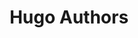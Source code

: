---
title: Hugo Authors
bio: |
  Md. Zarif Ul Alam 
avatar: /images/dp2.jpeg
featured: true
social:
  - title: github
    url: https://github.com/zarif98sjs
---
